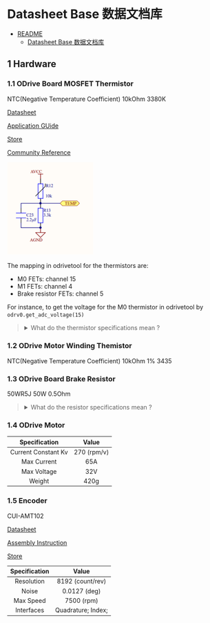 # Datasheet Base 数据文档库

- [README](../README.md)
    - [Datasheet Base 数据文档库](./101_datasheet-base.md)

## 1 Hardware

### 1.1 ODrive Board MOSFET Thermistor

NTC(Negative Temperature Coefficient) 10kOhm 3380K

[Datasheet](./datasheets/datasheet_100-01_thermistor_muRata_NCP15XH103F03RC.pdf)

[Application GUide](./datasheets/datasheet_100-02_thermistor-application-guide.pdf)

[Store](https://www.digikey.com/product-detail/en/murata-electronics-north-america/NCP15XH103F03RC/490-4801-1-ND/1644682)

[Community Reference](https://discourse.odriverobotics.com/t/thermistors-on-the-odrive/813)

<img src="./images/image_100-01.png" width=200>

The mapping in odrivetool for the thermistors are:

* M0 FETs: channel 15
* M1 FETs: channel 4
* Brake resistor FETs: channel 5

For instance, to get the voltage for the M0 thermistor in odrivetool by `odrv0.get_adc_voltage(15)`

> <details><summary markdown="span"> What do the thermistor specifications mean ?</summary><div markdown="block">
> 
> * **Resistance** This is the thermistor resistance at the temperature specified by the manufacturer, often 25°C.
> 
> * **Tolerance** Indicates how much the resistance can vary from the specified value. Usually expressed in percent (e.g. 1%, 10%, etc). For example, if the specified resistance at 25°C for a thermistor with 10% tolerance is 10,000 ohms then the measured resistance at that temperature can range from 9,000 ohms to 11000 ohms.
> 
> * **B (or Beta) constant** A value that represents the relationship between the resistance and temperature over a specified temperature range. For example, "3380 25/50" indicates a beta constant of 3380 over a temperature range from 25°C to 50°C.
> 
> </div></details>

### 1.2 ODrive Motor Winding Themistor

NTC(Negative Temperature Coefficient) 10kOhm 1% 3435

### 1.3 ODrive Board Brake Resistor

50WR5J 50W 0.5Ohm

> <details><summary markdown="span"> What do the resistor specifications mean ?</summary><div markdown="block">
> 
> * **[RKM code](https://en.wikipedia.org/wiki/RKM_code)** 
> 
> </div></details>

### 1.4 ODrive Motor

|Specification|Value|
|:---:|:---:|
|Current Constant Kv|270 (rpm/v)|
|Max Current|65A|
|Max Voltage|32V|
|Weight|420g|

### 1.5 Encoder

CUI-AMT102

[Datasheet](./datasheets/datasheet_100-03_encoder_CUI-AMT102_assembly-instruction.pdf)

[Assembly Instruction](./datasheets/datasheet_100-04_encoder_CUI-AMT102_assembly-instruction.pdf)

[Store](https://www.digikey.com/product-detail/en/cui-inc/AMT102-V/102-1307-ND/827015)

|Specification|Value|
|:---:|:---:|
|Resolution|8192 (count/rev)|
|Noise|0.0127 (deg)|
|Max Speed|7500 (rpm)|
|Interfaces|Quadrature; Index;|
